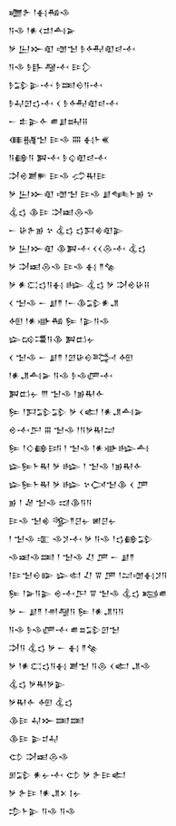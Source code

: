 <div class='block'>
<div class='line'>𒁾𒉿 𒁹𒈬𒄀𒈾</div>
<div class='line'>𒀀𒈾 𒁹𒀭𒌋𒄥𒋀𒅕</div>
<div class='line'>𒃻 𒌨𒁍𒊏 𒌝𒈠 𒊩𒅈𒊏𒁀𒋾</div>
<div class='line'>𒀀𒈾 𒊩𒃲𒆷𒋾 𒄿𒁷</div>
<div class='line'>𒊩𒁉𒉌𒋾 𒊩𒌅𒀪𒀀𒋾</div>
<div class='line'>𒊩𒄷𒇻𒌓𒋾 𒌋 𒊩𒅈𒊏𒁀𒋾</div>
<div class='line'>𒀸 𒉺𒉌𒅆 𒌑𒋗𒊻𒍝</div>
<div class='line'>𒈪𒉆𒈠 𒄿𒈾 𒐍 𒈬𒈨𒌍</div>
<div class='line'>𒀀𒂵𒀀 𒀉𒋾 𒊩𒌒𒊏𒁀𒋾</div>
<div class='line'>𒋫𒄴𒋢𒊓 𒄿𒈾 𒈤𒊑𒄿</div>
<div class='line'>𒃻 𒌨𒁍𒊏 𒌝𒈠 𒄿𒈾 𒋗𒈝𒈨𒂊 𒆳</div>
<div class='line'>𒆬𒌓 𒆠𒄿 𒋫𒀜𒁲𒈾</div>
<div class='line'>𒀸 𒄩𒉿𒂊 𒆳 𒆬𒌓 𒌓𒁕𒄯𒊏𒉌</div>
<div class='line'>𒃻 𒌨𒁍𒊏 𒆠𒀉𒋾 𒌋𒌋𒁲𒋾 𒆬𒌓</div>
<div class='line'>𒃻 𒋫𒀜𒁲𒈾 𒄿𒈾 𒈬 𒈫𒆚</div>
<div class='line'>𒃻 𒀭𒀫𒌓𒀀𒈬 𒈗 𒆬𒌓 𒃻 𒋫𒄴𒄩𒍝</div>
<div class='line'>𒌋 𒈠𒈾 𒀸 𒋗𒈫 𒁹𒀸𒆠𒁉𒀭𒂗</div>
<div class='line'>𒅇 𒁹𒀭𒀝𒄀 𒌉 𒁹𒉌𒀀𒈾</div>
<div class='line'>𒇽𒄘𒃮𒀀𒆠 𒀉𒆗𒉡</div>
<div class='line'>𒌋 𒈠𒈾 𒀸 𒋗𒈫 𒁹𒇻𒄩𒀪𒅋 𒅇</div>
<div class='line'>𒁹𒀭𒂗𒋀𒅕 𒀀𒈾 𒊩𒈾𒂇𒋾</div>
<div class='line'>𒀉𒆗𒉡 𒐈 𒈠𒈾 𒁹𒂊𒊑𒅆</div>
<div class='line'>𒌉 𒁹𒁕𒁉𒁉 𒃻 𒌋𒅗 𒁹𒀭𒂗𒋀𒅕</div>
<div class='line'>𒄴𒋾𒂅 𒐋 𒈠𒈾 𒁹𒀀𒃻𒊑𒁺</div>
<div class='line'>𒌉 𒁹𒄭𒂵𒅀 𒁹 𒈠𒈾 𒁹𒀭𒀝𒈗𒋀</div>
<div class='line'>𒇽𒌉𒈨𒊑 𒃻 𒈗 𒁹 𒈠𒈾 𒁹𒂊𒊑𒅆</div>
<div class='line'>𒇽𒌉𒈨𒊑 𒃻 𒈗 𒆳𒉏𒈠𒆠 𒌋 𒂆</div>
<div class='line'>𒂊 𒁹 𒑛 𒈠𒈾 𒀕𒆠𒀀𒀀</div>
<div class='line'>𒄿𒈾 𒈠𒄯 𒄊𒈫𒆪𒉡 𒅖𒆪𒉡</div>
<div class='line'>𒁹 𒈠𒈾 𒉚 𒈾𒋡𒋾 𒃻 𒀀𒈾 𒁹𒌓𒂵𒁉</div>
<div class='line'>𒈾𒀜𒈾𒌅 𒁹 𒈠𒈾 𒑚 𒂆 𒀸 𒋗𒈫</div>
<div class='line'>𒁹𒄿𒈠𒀪𒅔 𒇽𒊕 𒑚 𒐊 𒂆 𒁹𒁺𒌝𒈬𒋡𒀀</div>
<div class='line'>𒌉 𒁹𒅕𒀀𒉌 𒄴𒋾𒂅 𒐊 𒈠𒈾 𒆬𒌓 𒂕𒌑</div>
<div class='line'>𒃻 𒀸 𒋗𒈫 𒁹𒉣𒆷𒀀 𒌉 𒁹𒀭𒂗𒀀𒀀</div>
<div class='line'>𒀀𒈾 𒊩𒈾𒂇𒋾 𒌑𒊺𒁉𒇻𒈠</div>
<div class='line'>𒋫𒀀 𒆬𒌓 𒃻 𒀸 𒈬 𒈫𒆚</div>
<div class='line'>𒃻 𒁹𒀭𒀫𒌓𒀀𒈬 𒋢𒈠 𒀀𒁲 𒌋𒅗 𒂗𒈾</div>
<div class='line'>𒆬𒌓 𒃻𒊑𒃻𒉌</div>
<div class='line'>𒃻𒊑𒅆 𒅇 𒆬𒌓</div>
<div class='line'>𒆠𒄿 𒄷𒁍𒌅𒌅</div>
<div class='line'>𒆠𒄿 𒉌𒄑𒄷</div>
<div class='line'>𒌌 𒋫𒀜𒁲𒈾</div>
<div class='line'>𒁳𒁉 𒀭𒉡𒋾 𒌌 𒃻 𒉿𒄿𒅗</div>
<div class='line'>𒃻 𒉿𒄿 𒁹𒀭𒂗𒉽 𒋙𒉡</div>
<div class='line'>𒄠𒈨𒉌 𒀀𒈾 𒀀𒈾</div>
</div>